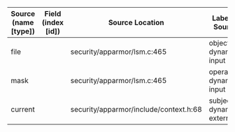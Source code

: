 | Source (name [type]) | Field (index [id]) | Source Location                        | Label at Source             |
|----------------------|--------------------|----------------------------------------|-----------------------------|
| file                 |                    | security/apparmor/lsm.c:465            | object, dynamic, input      |
| mask                 |                    | security/apparmor/lsm.c:465            | operation, dynamic, input   |
| current              |                    | security/apparmor/include/context.h:68 | subject, dynamic, external  |